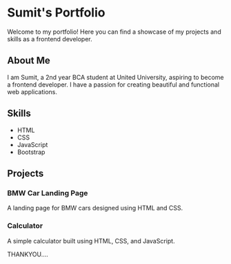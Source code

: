 # Sumit's Portfolio

Welcome to my portfolio! Here you can find a showcase of my projects and skills as a frontend developer.

## About Me

I am Sumit, a 2nd year BCA student at United University, aspiring to become a frontend developer. I have a passion for creating beautiful and functional web applications.

## Skills

- HTML
- CSS
- JavaScript
- Bootstrap

## Projects

### BMW Car Landing Page

A landing page for BMW cars designed using HTML and CSS. 

### Calculator

A simple calculator built using HTML, CSS, and JavaScript. 

THANKYOU....
